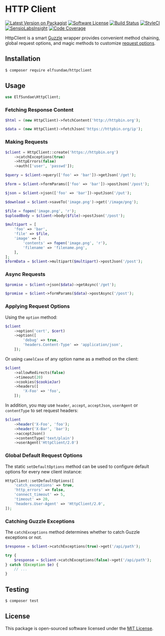 # HTTP Client

[![Latest Version on Packagist](https://img.shields.io/packagist/v/elfsundae/httpclient.svg?style=flat-square)](https://packagist.org/packages/elfsundae/httpclient)
[![Software License](https://img.shields.io/badge/license-MIT-brightgreen.svg?style=flat-square)](LICENSE.md)
[![Build Status](https://img.shields.io/travis/ElfSundae/httpclient/master.svg?style=flat-square)](https://travis-ci.org/ElfSundae/httpclient)
[![StyleCI](https://styleci.io/repos/94341681/shield)](https://styleci.io/repos/94341681)
[![SensioLabsInsight](https://img.shields.io/sensiolabs/i/34b1d388-636b-4093-8ce6-1958fbd537e1.svg?style=flat-square)](https://insight.sensiolabs.com/projects/34b1d388-636b-4093-8ce6-1958fbd537e1)
[![Code Coverage](https://img.shields.io/scrutinizer/coverage/g/ElfSundae/httpclient/master.svg?style=flat-square)](https://scrutinizer-ci.com/g/ElfSundae/httpclient/?branch=master)

HttpClient is a smart [Guzzle](https://github.com/guzzle/guzzle) wrapper provides convenient method chaining, global request options, and magic methods to customize [request options][].

## Installation

```sh
$ composer require elfsundae/httpclient
```

## Usage

```php
use ElfSundae\HttpClient;
```

### Fetching Response Content

```php
$html = (new HttpClient)->fetchContent('http://httpbin.org');

$data = (new HttpClient)->fetchJson('https://httpbin.org/ip');
```

### Making Requests

```php
$client = HttpClient::create('https://httpbin.org')
    ->catchExceptions(true)
    ->httpErrors(false)
    ->auth(['user', 'passwd']);

$query = $client->query(['foo' => 'bar'])->getJson('/get');

$form = $client->formParams(['foo' => 'bar'])->postJson('/post');

$json = $client->json(['foo' => 'bar'])->putJson('/put');

$download = $client->saveTo('image.png')->get('/image/png');

$file = fopen('image.png', 'r');
$uploadBody = $client->body($file)->postJson('/post');

$multipart = [
    'foo' => 'bar',
    'file' => $file,
    'image' => [
        'contents' => fopen('image.png', 'r'),
        'filename' => 'filename.png',
    ],
];
$formData = $client->multipart($multipart)->postJson('/post');
```

### Async Requests

```php
$promise = $client->json($data)->getAsync('/get');

$promise = $client->formParams($data)->postAsync('/post');
```

### Applying Request Options

Using the `option` method:

```php
$client
    ->option('cert', $cert)
    ->option([
        'debug' => true,
        'headers.Content-Type' => 'application/json',
    ]);
```

Or using `camelCase` of any option name as a method on the client:

```php
$client
    ->allowRedirects(false)
    ->timeout(20)
    ->cookies($cookieJar)
    ->headers([
        'X-Foo' => 'foo',
    ]);
```

In addition, you may use `header`, `accept`, `acceptJson`, `userAgent` or `contentType` to set request headers:

```php
$client
    ->header('X-Foo', 'foo');
    ->header('X-Bar', 'bar');
    ->acceptJson()
    ->contentType('text/plain')
    ->userAgent('HttpClient/2.0')
```

### Global Default Request Options

The static `setDefaultOptions` method can be used to configure default options for every new client instance:

```php
HttpClient::setDefaultOptions([
    'catch_exceptions' => true,
    'http_errors' => false,
    'connect_timeout' => 5,
    'timeout' => 20,
    'headers.User-Agent' => 'HttpClient/2.0',
]);
```

### Catching Guzzle Exceptions

The `catchExceptions` method determines whether to catch Guzzle exceptions or not.

```php
$response = $client->catchExceptions(true)->get('/api/path');

try {
    $response = $client->catchExceptions(false)->get('/api/path');
} catch (Exception $e) {
    // ...
}
```

## Testing

```sh
$ composer test
```

## License

This package is open-sourced software licensed under the [MIT License](LICENSE.md).

[request options]: http://docs.guzzlephp.org/en/stable/request-options.html
